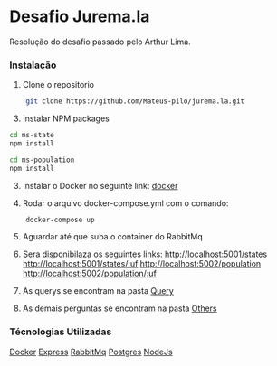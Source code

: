 # Desafio Jurema.la

Resolução do desafio passado pelo Arthur Lima.

### Instalação

1. Clone o repositorio
```sh
    git clone https://github.com/Mateus-pilo/jurema.la.git
```
3. Instalar NPM packages
```sh
cd ms-state
npm install

cd ms-population
npm install
```
3. Instalar o Docker no seguinte link:
[docker](https://www.docker.com/)

4. Rodar o arquivo docker-compose.yml com o comando:
```sh 
    docker-compose up
```
5. Aguardar até que suba o container do RabbitMq

6. Sera disponibilaza os seguintes links:
[http://localhost:5001/states](http://localhost:5001/states)
[http://localhost:5001/states/:uf](http://localhost:5001/states/:uf)
[http://localhost:5002/population](http://localhost:5002/population)
[http://localhost:5002/population/:uf](http://localhost:5002/population/:uf)

7. As querys se encontram na pasta [Query](./query/README.md)

8. As demais perguntas se encontram na pasta [Others](./others/README.md)

### Técnologias Utilizadas
[Docker](https://www.docker.com/)
[Express](https://expressjs.com/pt-br/)
[RabbitMq](https://www.rabbitmq.com/)
[Postgres](https://www.postgresql.org/)
[NodeJs](https://nodejs.org/en/)


